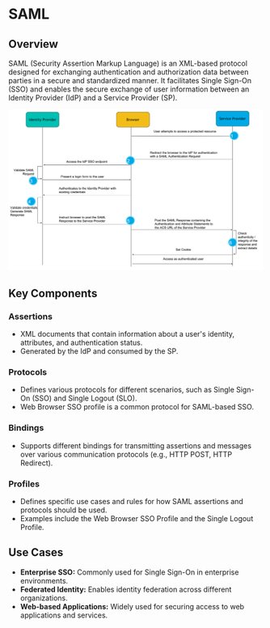 # SAML

## Overview

SAML (Security Assertion Markup Language) is an XML-based protocol designed for exchanging authentication and authorization data between parties in a secure and standardized manner. It facilitates Single Sign-On (SSO) and enables the secure exchange of user information between an Identity Provider (IdP) and a Service Provider (SP).

![](saml/image1.png)

## Key Components

### Assertions

- XML documents that contain information about a user's identity, attributes, and authentication status.
- Generated by the IdP and consumed by the SP.

### Protocols

- Defines various protocols for different scenarios, such as Single Sign-On (SSO) and Single Logout (SLO).
- Web Browser SSO profile is a common protocol for SAML-based SSO.

### Bindings

- Supports different bindings for transmitting assertions and messages over various communication protocols (e.g., HTTP POST, HTTP Redirect).

### Profiles

- Defines specific use cases and rules for how SAML assertions and protocols should be used.
- Examples include the Web Browser SSO Profile and the Single Logout Profile.

## Use Cases

- **Enterprise SSO:** Commonly used for Single Sign-On in enterprise environments.
- **Federated Identity:** Enables identity federation across different organizations.
- **Web-based Applications:** Widely used for securing access to web applications and services.
